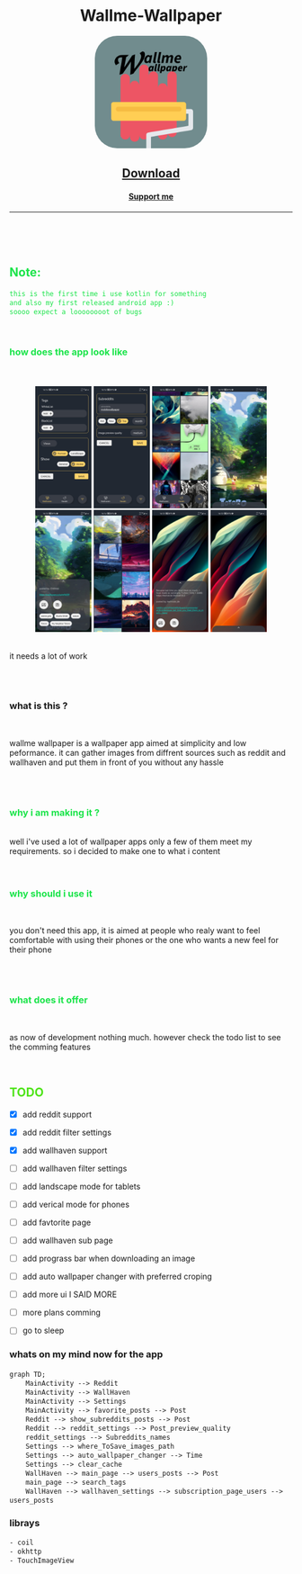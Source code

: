 
<div align="center">

# Wallme-Wallpaper

<a>
<kdb>

<img src="./Images/Wallme_Wallpaper-Logo-Large.png" width=200 style="border-radius:20%"/>

</kdb>

</a>

</div>



<span style="color:#1be44a" > 


[<h2 align="center">Download</h2>](https://github.com/Alaory/WallMe-Wallpaper/releases)


[<h4 align="center">Support me </h4>](https://www.patreon.com/Alaory)

------------------------------------
</br></br></br>

## Note: 

    this is the first time i use kotlin for something
    and also my first released android app :) 
    soooo expect a loooooooot of bugs

</br>


###  how does the app look like



</span> 
</br>
</br>

<div align=center>

<img src="./Images/phone2.jpg" alt="drawing" width=100/>
<img src="./Images/phone3.jpg" alt="drawing" width=100/>
<img src="./Images/phone4.jpg" alt="drawing" width=100/>
<img src="./Images/phone5.jpg" alt="drawing" width=100/>
<img src="./Images/phone6.jpg" alt="drawing" width=100/>
<img src="./Images/phone7.jpg" alt="drawing" width=100/>
<img src="./Images/phone8.jpg" alt="drawing" width=100/>
<img src="./Images/phone9.jpg" alt="drawing" width=100/>




</div>

</br>

it needs a lot of work

</br>
</br>


### what is this ?

</span>
</br>

wallme wallpaper is a wallpaper app aimed at simplicity and low peformance. it can gather images from diffrent sources such as reddit and wallhaven and put them in front of you without any hassle 

</br></br>

<span style="color:#1be44a" > 

### why i am making it ?

</span>


</br>
well i've used a lot of wallpaper apps only a few of them meet my requirements. so i decided to make one to what i content 

</br>
</br>
</br>
<span style="color:#1be44a" > 

### why should i use it 

</span>
</br>

you don't need this app, it is aimed at people who realy want to feel comfortable with using their phones or the one who wants a new feel for their phone


</br>
</br>

<span style="color:#1be44a" > 

### what does it offer

</span>
</br>

as now of development nothing much. however check the todo list to see the comming features

</br>



<span style="color:#50e41b" > 

## TODO
</span>

- [x] add reddit support 
- [x] add reddit filter settings
- [x] add wallhaven support
- [ ] add wallhaven filter settings 
- [ ] add landscape mode for tablets
- [ ] add verical mode for phones
- [ ] add favtorite page
- [ ] add wallhaven sub page
- [ ] add prograss bar when downloading an image
- [ ] add auto wallpaper changer with preferred croping
- [ ] add more ui I SAID MORE
- [ ] more plans comming
- [ ] go to sleep



### whats on my mind now for the app

```mermaid
graph TD;
    MainActivity --> Reddit
    MainActivity --> WallHaven
    MainActivity --> Settings
    MainActivity --> favorite_posts --> Post
    Reddit --> show_subreddits_posts --> Post
    Reddit --> reddit_settings --> Post_preview_quality
    reddit_settings --> Subreddits_names
    Settings --> where_ToSave_images_path
    Settings --> auto_wallpaper_changer --> Time
    Settings --> clear_cache
    WallHaven --> main_page --> users_posts --> Post
    main_page --> search_tags 
    WallHaven --> wallhaven_settings --> subscription_page_users --> users_posts
```



### librays
    - coil 
    - okhttp
    - TouchImageView



